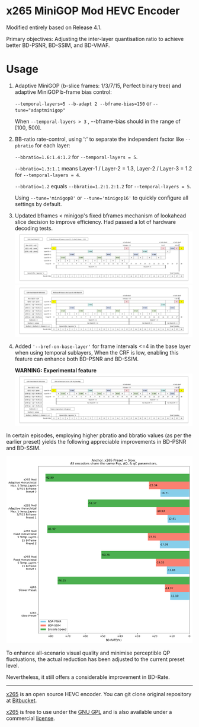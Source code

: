# x265 MiniGOP Mod HEVC Encoder

Modified entirely based on Release 4.1.

Primary objectives: Adjusting the inter-layer quantisation ratio to achieve better BD-PSNR, BD-SSIM, and BD-VMAF.


Usage
======

1. Adaptive MiniGOP (b-slice frames: 1/3/7/15, Perfect binary tree) and adaptive MiniGOP b-frame bias control:
   
   ``--temporal-layers=5 --b-adapt 2 --bframe-bias=150``
   or
   ``--tune="adaptminigop"``

   When ``--temporal-layers > 3`` , --bframe-bias should in the range of  [100, 500].

   
2. BB-ratio rate-control, using ':' to separate the independent factor like ``--pbratio`` for each layer:

   ``--bbratio=1.6:1.4:1.2`` for ``--temporal-layers = 5``.
   
   ``--bbratio=1.3:1.1`` means Layer-1 / Layer-2 = 1.3, Layer-2 / Layer-3 = 1.2 for ``--temporal-layers = 4``.
   
   ``--bbratio=1.2`` equals ``--bbratio=1.2:1.2:1.2`` for ``--temporal-layers = 5``.

   Using ``--tune='minigop8'`` or ``--tune='minigop16'`` to quickly configure all settings by default.

3. Updated bframes < minigop's fixed bframes mechanism of lookahead slice decision to improve efficiency. Had passed a lot of hardware decoding tests.
  ![](Org.png)
  ![](Mod_MiniGOP.png) 

4. Added ``'--bref-on-base-layer'`` for frame intervals <=4 in the base layer when using temporal sublayers, When the CRF is low, enabling this feature can enhance both BD-PSNR and BD-SSIM.

   **WARNING: Experimental feature**
   ![](Mod_MiniGOP_Bref.png)



In certain episodes, employing higher pbratio and bbratio values (as per the earlier preset) yields the following appreciable improvements in BD-PSNR and BD-SSIM.

  ![](BD_PSNR_SSIM.jpg)

To enhance all-scenario visual quality and minimise perceptible QP fluctuations, the actual reduction has been adjusted to the current preset level.

Nevertheless, it still offers a considerable improvement in BD-Rate.


----------------

[x265](https://www.videolan.org/developers/x265.html) is an open source HEVC encoder. You can git clone original repository at [Bitbucket](https://bitbucket.org/multicoreware/x265_git.git).

[x265](https://www.videolan.org/developers/x265.html) is free to use under the [GNU GPL](http://www.gnu.org/licenses/gpl-2.0.html) and is also available under a commercial [license](http://x265.org).
